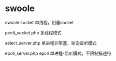 # swoole
swoole socket
单线程，阻塞socket

pcntl_socket.php 多线程模式

select_server.php 单进程非阻塞，轮询监听模式

epoll_server.php epoll 单进程-监听模式，不限制描述符

